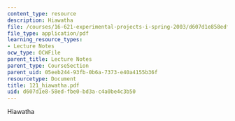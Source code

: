 ```yaml
---
content_type: resource
description: Hiawatha
file: /courses/16-621-experimental-projects-i-spring-2003/d607d1e858edfbe0bd3ac4a0be4c3b50_121_hiawatha.pdf
file_type: application/pdf
learning_resource_types:
- Lecture Notes
ocw_type: OCWFile
parent_title: Lecture Notes
parent_type: CourseSection
parent_uid: 05eeb244-93fb-0b6a-7373-e40a4155b36f
resourcetype: Document
title: 121_hiawatha.pdf
uid: d607d1e8-58ed-fbe0-bd3a-c4a0be4c3b50
---
```

Hiawatha

